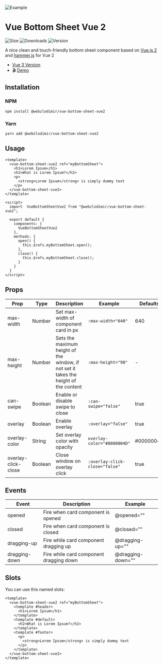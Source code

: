 ![Example](https://bs.vaban.ru/logo.jpg)

# Vue Bottom Sheet Vue 2
![Size](https://img.shields.io/bundlephobia/minzip/@webzlodimir/vue-bottom-sheet-vue2)
![Downloads](https://img.shields.io/npm/dt/@webzlodimir/vue-bottom-sheet-vue2)
![Version](https://img.shields.io/npm/v/@webzlodimir/vue-bottom-sheet-vue2)

A nice clean and touch-friendly bottom sheet component based on [Vue.js 2](https://vuejs.org/) and [hammer.js](https://hammerjs.github.io/) for Vue 2

- [Vue 3 Version](https://github.com/vaban-ru/vue-bottom-sheet)
- :clapper: [Demo](https://bs.vaban.ru/)

## Installation

### NPM

```
npm install @webzlodimir/vue-bottom-sheet-vue2
```

### Yarn

```
yarn add @webzlodimir/vue-bottom-sheet-vue2
```

## Usage

```vue
<template>
  <vue-bottom-sheet-vue2 ref="myBottomSheet">
    <h1>Lorem Ipsum</h1>
    <h2>What is Lorem Ipsum?</h2>
    <p>
      <strong>Lorem Ipsum</strong> is simply dummy text
    </p>
  </vue-bottom-sheet-vue2>
</template>

<script>
  import  VueBottomSheetVue2 from "@webzlodimir/vue-bottom-sheet-vue2";

  export default {
    components: {
      VueBottomSheetVue2
    },
    methods: {
      open() {
        this.$refs.myBottomSheet.open();
      },
      close() {
        this.$refs.myBottomSheet.close();
      }
    }
  }
</script>
```
## Props

| Prop                | Type    | Description                                                                           | Example                        | Defaults  |
|---------------------|---------|---------------------------------------------------------------------------------------|--------------------------------|-----------|
| max-width           | Number  | Set max-width of component card in px                                                 | `:max-width="640"`             | 640       |
| max-height          | Number  | Sets the maximum height of the window, if not set it takes the height of the content  | `:max-height="90"`             | -         |
| can-swipe           | Boolean | Enable or disable swipe to close                                                      | `:can-swipe="false"`           | true      |
| overlay             | Boolean | Enable overlay                                                                        | `:overlay="false"`             | true      |
| overlay-color       | String  | Set overlay color with opacity                                                        | `overlay-color="#0000004D"`    | #0000004D |
| overlay-click-close | Boolean | Close window on overlay click                                                         | `:overlay-click-close="false"` | true      |

## Events

| Event         | Description                               | Example               |
|---------------|-------------------------------------------|-----------------------|
| opened        | Fire when card component is opened        | @opened=""            |
| closed        | Fire when card component is closed        | @closed=""            |
| dragging-up   | Fire while card component dragging up     | @dragging-up=""       |
| dragging-down | Fire while card component dragging down   | @dragging-down=""     |

## Slots

You can use this named slots:

```vue
<template>
  <vue-bottom-sheet-vue2 ref="myBottomSheet">
    <template #header>
      <h1>Lorem Ipsum</h1>
    </template>
    <template #default>
      <h2>What is Lorem Ipsum?</h2>
    </template>
    <template #footer>
      <p>
        <strong>Lorem Ipsum</strong> is simply dummy text
      </p>
    </template>
  </vue-bottom-sheet-vue2>
</template>
```
